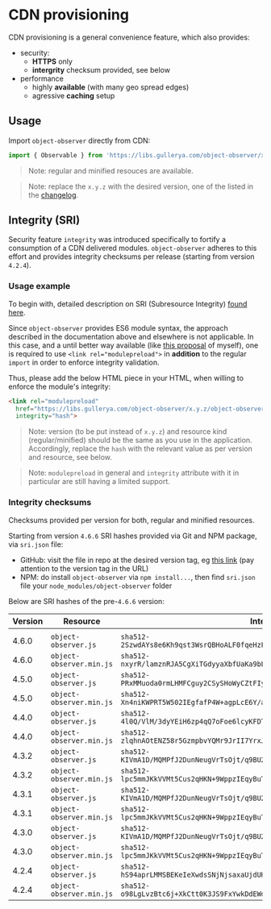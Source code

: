 # CDN provisioning

CDN provisioning is a general convenience feature, which also provides:
- security:
  - __HTTPS__ only
  - __intergrity__ checksum provided, see below
- performance
  - highly __available__ (with many geo spread edges)
  - agressive __caching__ setup

## Usage

Import `object-observer` directly from CDN:
```js
import { Observable } from 'https://libs.gullerya.com/object-observer/x.y.z/object-observer.min.js';
```

> Note: regular and minified resouces are available.

> Note: replace the `x.y.z` with the desired version, one of the listed in the [changelog](changelog.md).

## Integrity (SRI)

Security feature `integrity` was introduced specifically to fortify a consumption of a CDN delivered modules.
`object-observer` adheres to this effort and provides integrity checksums per release (starting from version `4.2.4`).

### Usage example

To begin with, detailed description on SRI (Subresource Integrity) [found here](https://developer.mozilla.org/en-US/docs/Web/Security/Subresource_Integrity).

Since `object-observer` provides ES6 module syntax, the approach described in the documentation above and elsewhere is not applicable.
In this case, and a until better way available (like [this proposal](https://github.com/tc39/proposal-import-assertions/issues/113) of myself), one is required to use `<link rel="modulepreload">` in __addition__ to the regular `import` in order to enforce integrity validation.

Thus, please add the below HTML piece in your HTML, when willing to enforce the module's integrity:
```html
<link rel="modulepreload" 
  href="https://libs.gullerya.com/object-observer/x.y.z/object-observer.min.js"
  integrity="hash">
```

> Note: version (to be put instead of `x.y.z`) and resource kind (regular/minified) should be the same as you use in the application. Accordingly, replace the `hash` with the relevant value as per version and resource, see below.

> Note: `modulepreload` in general and `integrity` attribute with it in particular are still having a limited support.

### Integrity checksums

Checksums provided per version for both, regular and minified resources.

Starting from version `4.6.6` SRI hashes provided via Git and NPM package, via `sri.json` file:
- GitHub: visit the file in repo at the desired version tag, eg [this link](https://github.com/gullerya/object-observer/blob/v4.6.6/sri.json) (pay attention to the version tag in the URL)
- NPM: do install `object-observer` via `npm install...`, then find `sri.json` file your `node_modules/object-observer` folder

Below are SRI hashes of the pre-`4.6.6` version:

| Version | Resource | Integrity checksum (hash) |
|---------|----------|---------------------------|
|<!--INSERT-MARKER-->
| 4.6.0 | `object-observer.js` | `sha512-2SzwdAYs8e6Kh9qst3WsrQBHoALF0fqeHzFrbMwjjfPYvUJkpn0c0jBFs/rolSAtYCWK22h+Z3Ht6o5Wy80CyA==` |
| 4.6.0 | `object-observer.min.js` | `sha512-nxyrR/lamznRJA5CgXiTGdyyaXbfUaKa9bLYTcqLHlMG8rznT4j7VBewWGTsrjD5xFQxtn7VnlRhT/MF0hO3fA==` |
| 4.5.0 | `object-observer.js` | `sha512-PRxMMuoda0rmLHMFCguy2CSySHoWyCZtFIy+N7gzBHAOB9QYs0VGx8PbaHUhpyo0VwHDY/2L02bDZzmfAq3aIQ==` |
| 4.5.0 | `object-observer.min.js` | `sha512-Xn4niKWPRT5W502IEgfafP4W+agpLcE6Y/arwL2/kP5FQq1rFP5B6WRZiLPlT++qxGXHkKejduWo6L7SAVh0Sg==` |
| 4.4.0 | `object-observer.js` | `sha512-4l0Q/VlM/3dyYEiH6zp4qQ7oFoe6lcyKFDTU+wJ04LwK9o9hzvBYfmHzFlt4kicfGe4U8u+D+AD3onTQuQBoaw==` |
| 4.4.0 | `object-observer.min.js` | `sha512-zlqhnAOtENZ58r5GzmpbvYQMr9JrII7YrxJ9SEWQXNIZUhL/rZDTm3g0uH1895kbPKv/zIK59XcfrmAWtR/QDA==` |
| 4.3.2 | `object-observer.js` | `sha512-KIVmA1D/MQMPfJ2DunNeugVrTsOjt/q9BU2+C2E4PEMT+Om5kRE8nl/at+zBKbO7yUih/T9VmiQw50mROPfI/A==` |
| 4.3.2 | `object-observer.min.js` | `sha512-lpc5mmJKkVVMt5Cus2qHKN+9WppzIEqyBuT1ROmI2w+dC+RRwi0jB9p0El55Yoh2m5cmDOcXbv3YMyWQd22oZA==` |
| 4.3.1 | `object-observer.js` | `sha512-KIVmA1D/MQMPfJ2DunNeugVrTsOjt/q9BU2+C2E4PEMT+Om5kRE8nl/at+zBKbO7yUih/T9VmiQw50mROPfI/A==` |
| 4.3.1 | `object-observer.min.js` | `sha512-lpc5mmJKkVVMt5Cus2qHKN+9WppzIEqyBuT1ROmI2w+dC+RRwi0jB9p0El55Yoh2m5cmDOcXbv3YMyWQd22oZA==` |
| 4.3.0 | `object-observer.js` | `sha512-KIVmA1D/MQMPfJ2DunNeugVrTsOjt/q9BU2+C2E4PEMT+Om5kRE8nl/at+zBKbO7yUih/T9VmiQw50mROPfI/A==` |
| 4.3.0 | `object-observer.min.js` | `sha512-lpc5mmJKkVVMt5Cus2qHKN+9WppzIEqyBuT1ROmI2w+dC+RRwi0jB9p0El55Yoh2m5cmDOcXbv3YMyWQd22oZA==` |
| 4.2.4 | `object-observer.js` | `sha512-hS94aprLMMSBEKeIeXwdsSNjNjsaxaUjdUH029d5fga93buCNxXMcgusb5ELGUhbzi2qkjfQT8s/6m2PnwvCsQ==` |
| 4.2.4 | `object-observer.min.js` | `sha512-o98LgLvzBtc6j+XkCtt0K3JS9FxYwkDdEWduD1yX8gqRtte1Eg5E8iTfoKzLC+fcB2fYrmzrQM3G2mLm8Z1nOQ==` |
